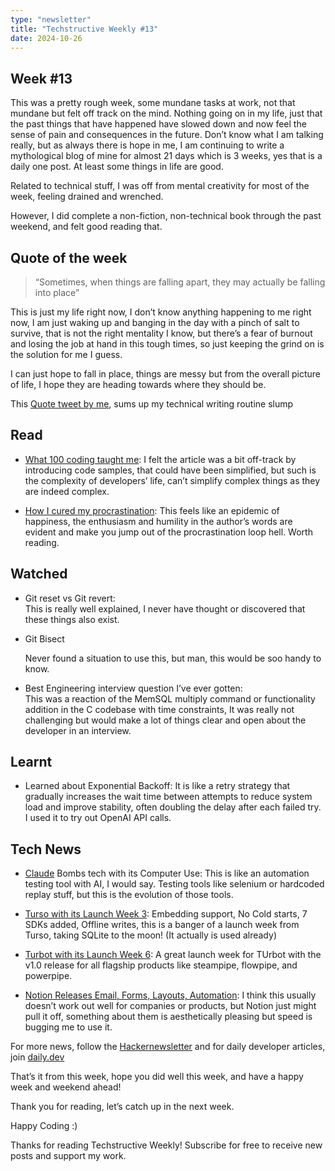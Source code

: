 ```yaml
---
type: "newsletter"
title: "Techstructive Weekly #13"
date: 2024-10-26
---
```


## Week #13

This was a pretty rough week, some mundane tasks at work, not that mundane but felt off track on the mind. Nothing going on in my life, just that the past things that have happened have slowed down and now feel the sense of pain and consequences in the future. Don’t know what I am talking really, but as always there is hope in me, I am continuing to write a mythological blog of mine for almost 21 days which is 3 weeks, yes that is a daily one post. At least some things in life are good.

Related to technical stuff, I was off from mental creativity for most of the week, feeling drained and wrenched.

However, I did complete a non-fiction, non-technical book through the past weekend, and felt good reading that.

## Quote of the week

> “Sometimes, when things are falling apart, they may actually be falling into place”

This is just my life right now, I don’t know anything happening to me right now, I am just waking up and banging in the day with a pinch of salt to survive, that is not the right mentality I know, but there’s a fear of burnout and losing the job at hand in this tough times, so just keeping the grind on is the solution for me I guess.

I can just hope to fall in place, things are messy but from the overall picture of life, I hope they are heading towards where they should be.

This [Quote tweet by me](https://x.com/MeetGor21/status/1849125774277697849), sums up my technical writing routine slump

## Read

* [What 100 coding taught me](https://sotergreco.com/what-10000-hours-of-coding-taught-me-dont-ship-fast?ref=dailydev): I felt the article was a bit off-track by introducing code samples, that could have been simplified, but such is the complexity of developers’ life, can’t simplify complex things as they are indeed complex.
    
* [How I cured my procrastination](https://learnhowtolearn.org/how-i-cured-procrastination/): This feels like an epidemic of happiness, the enthusiasm and humility in the author’s words are evident and make you jump out of the procrastination loop hell. Worth reading.
    

## Watched

* Git reset vs Git revert:  
    This is really well explained, I never have thought or discovered that these things also exist.
    
* Git Bisect
    
    Never found a situation to use this, but man, this would be soo handy to know.
    
* Best Engineering interview question I’ve ever gotten:  
    This was a reaction of the MemSQL multiply command or functionality addition in the C codebase with time constraints, It was really not challenging but would make a lot of things clear and open about the developer in an interview.
    

## Learnt

* Learned about Exponential Backoff: It is like a retry strategy that gradually increases the wait time between attempts to reduce system load and improve stability, often doubling the delay after each failed try. I used it to try out OpenAI API calls.
    

## Tech News

* [Claude](https://www.anthropic.com/news/3-5-models-and-computer-use) Bombs tech with its Computer Use: This is like an automation testing tool with AI, I would say. Testing tools like selenium or hardcoded replay stuff, but this is the evolution of those tools.
    
* [Turso with its Launch Week 3](https://turso.tech/launch-week): Embedding support, No Cold starts, 7 SDKs added, Offline writes, this is a banger of a launch week from Turso, taking SQLite to the moon! (It actually is used already)
    
* [Turbot with its Launch Week 6](https://turbot.com/blog/2024/10/launch-week-6-wrap): A great launch week for TUrbot with the v1.0 release for all flagship products like steampipe, flowpipe, and powerpipe.
    
* [Notion Releases Email, Forms, Layouts, Automation](https://www.notion.so/blog/conference-product-releases): I think this usually doesn’t work out well for companies or products, but Notion just might pull it off, something about them is aesthetically pleasing but speed is bugging me to use it.
    

For more news, follow the [Hackernewsletter](https://buttondown.com/hacker-newsletter/archive/hacker-newsletter-719) and for daily developer articles, join [daily.dev](http://daily.dev)

That’s it from this week, hope you did well this week, and have a happy week and weekend ahead!

Thank you for reading, let’s catch up in the next week.

Happy Coding :)

Thanks for reading Techstructive Weekly! Subscribe for free to receive new posts and support my work.
